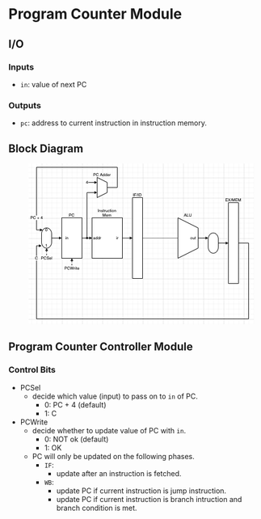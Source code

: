 # Program Counter Module

## I/O
### Inputs
- `in`: value of next PC

### Outputs
- `pc`: address to current instruction in instruction memory.

## Block Diagram

<figure>
    <img src='../assets/program_counter_module.png' style='max-width: 500vw; max-height: 30vh;'/>
    <figcaption></figcaption>
</figure>

## Program Counter Controller Module
### Control Bits
- PCSel
  - decide which value (input) to pass on to `in` of PC.
    - 0: PC + 4 (default)
    - 1: C
- PCWrite
  - decide whether to update value of PC with `in`.
    - 0: NOT ok (default)
    - 1: OK
  - PC will only be updated on the following phases.
    - `IF`: 
      - update after an instruction is fetched.
    - `WB`:
      - update PC if current instruction is jump instruction.
      - update PC if current instruction is branch intruction and branch condition is met.
